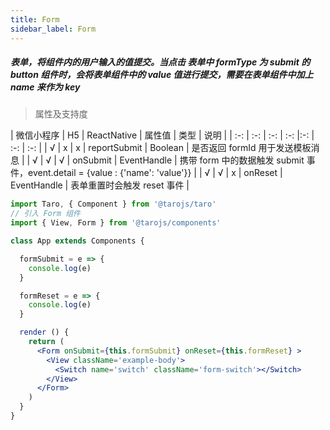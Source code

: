 ```yaml
---
title: Form
sidebar_label: Form
---
```


##### 表单，将组件内的用户输入的值提交。当点击 表单中 formType 为 submit 的 button 组件时，会将表单组件中的 value 值进行提交，需要在表单组件中加上 name 来作为 key

> 属性及支持度

| 微信小程序 | H5 | ReactNative | 属性值 | 类型 | 说明 |
| :-: | :-: | :-: | :-: |:-: | :-: | :-: |
| √ | x | x | reportSubmit | Boolean | 是否返回 formId 用于发送模板消息 |
| √ | √ | √ | onSubmit | EventHandle | 携带 form 中的数据触发 submit 事件，event.detail = {value : {'name': 'value'}} |
| √ | √ | x | onReset | EventHandle | 表单重置时会触发 reset 事件 |


```jsx
import Taro, { Component } from '@tarojs/taro'
// 引入 Form 组件
import { View, Form } from '@tarojs/components'

class App extends Components {

  formSubmit = e => {
    console.log(e)
  }

  formReset = e => {
    console.log(e)
  }

  render () {
    return (
      <Form onSubmit={this.formSubmit} onReset={this.formReset} >
        <View className='example-body'>
          <Switch name='switch' className='form-switch'></Switch>
        </View>
      </Form>
    )
  }
}
```
